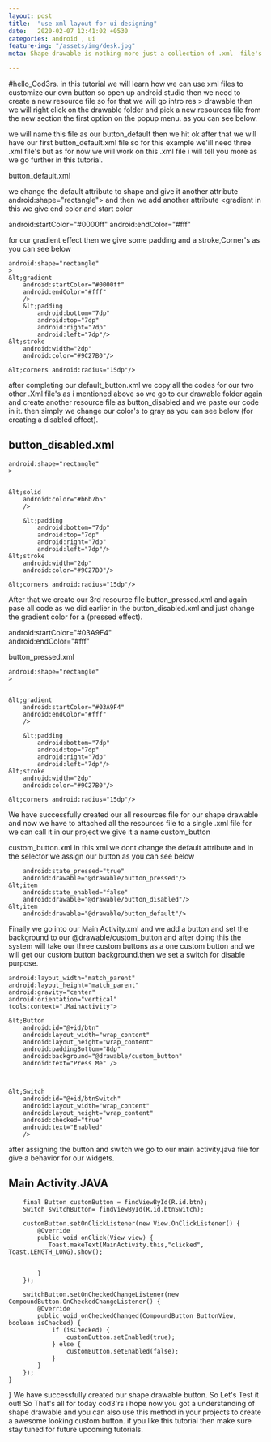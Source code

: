 ```yaml
---
layout: post
title:  "use xml layout for ui designing"
date:   2020-02-07 12:41:02 +0530
categories: android , ui
feature-img: "/assets/img/desk.jpg"
meta: Shape drawable is nothing more just a collection of .xml  file's with that you can create your own awesome Custom_Button as well as you can create more with that. 

---
```


 #hello_Cod3rs.
in this tutorial we will learn how we can use xml files to customize our own button
so open up android studio then we need to create a new resource file so for that we will go intro res > drawable then we will right click on the drawable folder and pick a new resources file from the new section the first option on the popup menu. as you can see below.

we will name this file as our button_default then we hit ok after that we will have our first button_default.xml file so for this example we'ill need three .xml file's but as for now we will work on this .xml file i will tell you  more as we go further in this tutorial.

button_default.xml

 we change the default attribute to shape and give it another attribute android:shape="rectangle"&gt; and then we add another attribute &lt;gradient in this we give end color and start color 

android:startColor="#0000ff"
android:endColor="#fff"

for our gradient effect then we give some padding and a stroke,Corner's as you can see below

    android:shape="rectangle"
    >
    &lt;gradient
        android:startColor="#0000ff"
        android:endColor="#fff"
        />
        &lt;padding
            android:bottom="7dp"
            android:top="7dp"
            android:right="7dp"
            android:left="7dp"/>
    &lt;stroke
        android:width="2dp"
        android:color="#9C27B0"/>

    &lt;corners android:radius="15dp"/>

after completing our default_button.xml we copy all the codes for our two other .Xml file's as i mentioned above so we go to our drawable folder again and create another resource file as button_disabled and we paste our code in it. then simply we change our color's to gray as you can see below (for creating a disabled effect).

## button_disabled.xml

    android:shape="rectangle"
    >


    &lt;solid
        android:color="#b6b7b5"
        />

        &lt;padding
            android:bottom="7dp"
            android:top="7dp"
            android:right="7dp"
            android:left="7dp"/>
    &lt;stroke
        android:width="2dp"
        android:color="#9C27B0"/>

    &lt;corners android:radius="15dp"/>

After that we create our 3rd resource file button_pressed.xml and again pase all code as we did earlier in the button_disabled.xml and just change the gradient color for a (pressed effect).
<!-- /wp:paragraph -->

android:startColor="#03A9F4"<br>android:endColor="#fff"</pre>

button_pressed.xml

    android:shape="rectangle"
    >


    &lt;gradient
        android:startColor="#03A9F4"
        android:endColor="#fff"
        />

        &lt;padding
            android:bottom="7dp"
            android:top="7dp"
            android:right="7dp"
            android:left="7dp"/>
    &lt;stroke
        android:width="2dp"
        android:color="#9C27B0"/>

    &lt;corners android:radius="15dp"/>


We have successfully created our all resources file for our shape drawable and now we have to attached all the resources file to a single .xml file for  we can call it in our project
we give it a name custom_button

custom_button.xml
in this xml we dont change the default attribute and in the selector we assign our button as you can see below</p>

        android:state_pressed="true"
        android:drawable="@drawable/button_pressed"/>
    &lt;item
        android:state_enabled="false"
        android:drawable="@drawable/button_disabled"/>
    &lt;item
        android:drawable="@drawable/button_default"/>
Finally we go into our Main Activity.xml and we add a button and set the background to our @drawable/custom_button and after doing this the system will take our three custom buttons as a one custom button and we will get our custom button background.then we set a switch for disable purpose. 

    android:layout_width="match_parent"
    android:layout_height="match_parent"
    android:gravity="center"
    android:orientation="vertical"
    tools:context=".MainActivity">

    &lt;Button
        android:id="@+id/btn"
        android:layout_width="wrap_content"
        android:layout_height="wrap_content"
        android:paddingBottom="8dp"
        android:background="@drawable/custom_button"
        android:text="Press Me" />
   


    &lt;Switch
        android:id="@+id/btnSwitch"
        android:layout_width="wrap_content"
        android:layout_height="wrap_content"
        android:checked="true"
        android:text="Enabled"
        />

after assigning the button and switch we go to our main activity.java file for give a behavior for our  widgets.

## Main Activity.JAVA

        final Button customButton = findViewById(R.id.btn);
        Switch switchButton= findViewById(R.id.btnSwitch);

        customButton.setOnClickListener(new View.OnClickListener() {
            @Override
            public void onClick(View view) {
               Toast.makeText(MainActivity.this,"clicked", Toast.LENGTH_LONG).show();


            }
        });

        switchButton.setOnCheckedChangeListener(new CompoundButton.OnCheckedChangeListener() {
            @Override
            public void onCheckedChanged(CompoundButton ButtonView, boolean isChecked) {
                if (isChecked) {
                    customButton.setEnabled(true);
                } else {
                    customButton.setEnabled(false);
                }
            }
        });
    }
}
We have successfully created our shape drawable button. So Let's Test it out!
So That's all for today cod3'rs i hope now you got a understanding of shape drawable and you can also use this method in your projects to create a awesome looking custom button.
if you like this tutorial then make sure stay tuned for future upcoming tutorials.